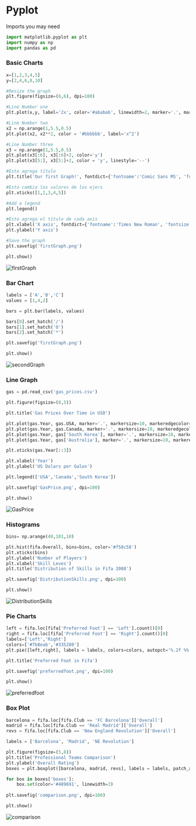 # Pyplot

Imports you may need

```python
import matplotlib.pyplot as plt
import numpy as np
import pandas as pd
```

### Basic Charts
```python
x=[1,2,3,4,5]
y=[2,4,6,8,10]

#Resize the graph
plt.figure(figsize=(6,6), dpi=100)

#Line Number one
plt.plot(x,y, label='2x', color='#ababab', linewidth=2, marker='.', markersize=10, markeredgecolor='blue', linestyle='--')

#Line Number two
x2 = np.arange(1,5.5,0.5)
plt.plot(x2, x2**2, color = '#bbbbbb', label='x^2')

#Line Number three
x3 = np.arange(1,5.5,0.5)
plt.plot(x3[:6], x3[:6]+2, color='y')
plt.plot(x3[5:], x3[5:]+2, color = 'y', linestyle='--')

#Esto agrega título
plt.title('Our first Graph!', fontdict={'fontname':'Comic Sans MS', 'fontsize':20})

#Esto cambia los valores de los ejers
plt.xticks([1,2,3,4,5])

#Add a legend
plt.legend()

#Esto agrega el título de cada axis
plt.xlabel('X axis', fontdict={'fontname':'Times New Roman', 'fontsize':20})
plt.ylabel('Y axis')

#Save the graph
plt.savefig('firstGraph.png')

plt.show()
```
![firstGraph](https://user-images.githubusercontent.com/88745754/156943953-9aada547-e1d4-491d-9c58-e16795b919df.png)

### Bar Chart
```python
labels = ['A','B','C']
values = [1,4,2]

bars = plt.bar(labels, values)

bars[0].set_hatch('/')
bars[1].set_hatch('O')
bars[2].set_hatch('*')

plt.savefig('firstGraph.png')

plt.show()
```

![secondGraph](https://user-images.githubusercontent.com/88745754/156943987-1cfadf42-2d9f-404b-96c4-c0a83dff47a5.png)

### Line Graph
```python
gas = pd.read_csv('gas_prices.csv')

plt.figure(figsize=(8,5))

plt.title('Gas Prices Over Time in USD')

plt.plot(gas.Year, gas.USA, marker='.', markersize=10, markeredgecolor='blue')
plt.plot(gas.Year, gas.Canada, marker='.', markersize=10, markeredgecolor='red')
plt.plot(gas.Year, gas['South Korea'], marker='.', markersize=10, markeredgecolor='green')
plt.plot(gas.Year, gas['Australia'], marker='.', markersize=10, markeredgecolor='red')

plt.xticks(gas.Year[::3])

plt.xlabel('Year')
plt.ylabel('US Dolars per Galon')

plt.legend(['USA','Canada','South Korea'])

plt.savefig('GasPrice.png', dpi=100)

plt.show()
```

![GasPrice](https://user-images.githubusercontent.com/88745754/156946710-ed56cb45-f3e5-433a-8fea-181a6032d5e8.png)

### Histograms
```python
bins= np.arange(40,101,10)

plt.hist(fifa.Overall, bins=bins, color='#f58c58')
plt.xticks(bins)
plt.ylabel('Number of Players')
plt.xlabel('Skill Leves')
plt.title('Distribution of Skills in Fifa 2008')

plt.savefig('DistributionSkills.png', dpi=100)

plt.show()
```

![DistributionSkills](https://user-images.githubusercontent.com/88745754/156946731-7b6da663-ba80-42de-937f-fad790312806.png)

### Pie Charts
```python
left = fifa.loc[fifa['Preferred Foot'] == 'Left'].count()[0]
right = fifa.loc[fifa['Preferred Foot'] == 'Right'].count()[0]
labels=['Left','Right']
colors=['#7b8eab','#335280']
plt.pie([left,right], labels = labels, colors=colors, autopct='%.2f %%')

plt.title('Preferred Foot in Fifa')

plt.savefig('preferredfoot.png', dpi=100)

plt.show()
```

![preferredfoot](https://user-images.githubusercontent.com/88745754/156946746-238698a8-304b-4768-bf9b-29ee12a44b79.png)

### Box Plot
```python
barcelona = fifa.loc[fifa.Club == 'FC Barcelona']['Overall']
madrid = fifa.loc[fifa.Club == 'Real Madrid']['Overall']
revs = fifa.loc[fifa.Club == 'New England Revolution']['Overall']

labels = ['Barcelona', 'Madrid', 'NE Revolution']

plt.figure(figsize=(5,8))
plt.title('Professional Teams Comparison')
plt.ylabel('Overall Rating')
boxes = plt.boxplot([barcelona, madrid, revs], labels = labels, patch_artist=True)

for box in boxes['boxes']:
    box.set(color='#489691', linewidth=3)
    
plt.savefig('comparison.png', dpi=100)

plt.show()
```

![comparison](https://user-images.githubusercontent.com/88745754/156946761-741f627d-cbf7-4579-8dba-55259c839bbc.png)




